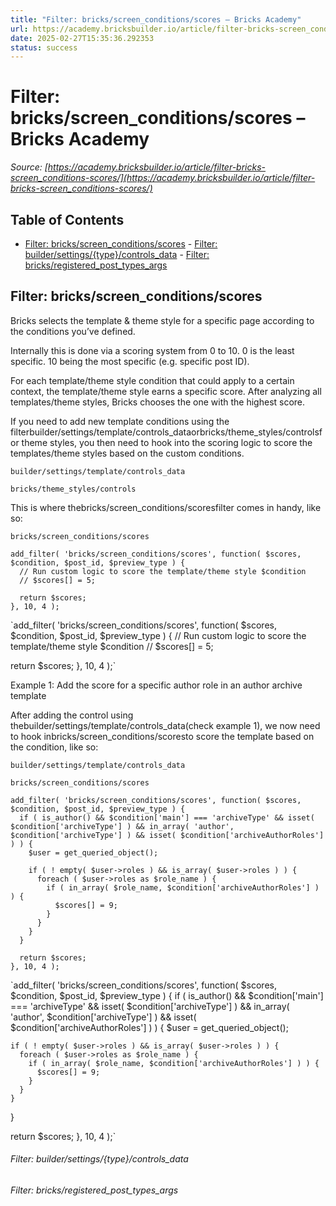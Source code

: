 ```yaml
---
title: "Filter: bricks/screen_conditions/scores – Bricks Academy"
url: https://academy.bricksbuilder.io/article/filter-bricks-screen_conditions-scores/
date: 2025-02-27T15:35:36.292353
status: success
---
```


# Filter: bricks/screen_conditions/scores – Bricks Academy

*Source: [https://academy.bricksbuilder.io/article/filter-bricks-screen_conditions-scores/](https://academy.bricksbuilder.io/article/filter-bricks-screen_conditions-scores/)*

## Table of Contents

- [Filter: bricks/screen_conditions/scores](#filter-bricksscreenconditionsscores)
        - [Filter: builder/settings/{type}/controls_data](#filter-buildersettingstypecontrolsdata)
        - [Filter: bricks/registered_post_types_args](#filter-bricksregisteredposttypesargs)

## Filter: bricks/screen_conditions/scores

Bricks selects the template & theme style for a specific page according to the conditions you’ve defined.

Internally this is done via a scoring system from 0 to 10. 0 is the least specific. 10 being the most specific (e.g. specific post ID).

For each template/theme style condition that could apply to a certain context, the template/theme style earns a specific score. After analyzing all templates/theme styles, Bricks chooses the one with the highest score.

If you need to add new template conditions using the filterbuilder/settings/template/controls_dataorbricks/theme_styles/controlsfor theme styles, you then need to hook into the scoring logic to score the templates/theme styles based on the custom conditions.

`builder/settings/template/controls_data`

`bricks/theme_styles/controls`

This is where thebricks/screen_conditions/scoresfilter comes in handy, like so:

`bricks/screen_conditions/scores`

```
add_filter( 'bricks/screen_conditions/scores', function( $scores, $condition, $post_id, $preview_type ) {
  // Run custom logic to score the template/theme style $condition
  // $scores[] = 5; 
 
  return $scores;
}, 10, 4 );
```

`add_filter( 'bricks/screen_conditions/scores', function( $scores, $condition, $post_id, $preview_type ) {
  // Run custom logic to score the template/theme style $condition
  // $scores[] = 5; 
 
  return $scores;
}, 10, 4 );`

Example 1: Add the score for a specific author role in an author archive template

After adding the control using thebuilder/settings/template/controls_data(check example 1), we now need to hook inbricks/screen_conditions/scoresto score the template based on the condition, like so:

`builder/settings/template/controls_data`

`bricks/screen_conditions/scores`

```
add_filter( 'bricks/screen_conditions/scores', function( $scores, $condition, $post_id, $preview_type ) {
  if ( is_author() && $condition['main'] === 'archiveType' && isset( $condition['archiveType'] ) && in_array( 'author', $condition['archiveType'] ) && isset( $condition['archiveAuthorRoles'] ) ) { 
    $user = get_queried_object();

    if ( ! empty( $user->roles ) && is_array( $user->roles ) ) {
      foreach ( $user->roles as $role_name ) {
        if ( in_array( $role_name, $condition['archiveAuthorRoles'] ) ) {
          $scores[] = 9;
        }
      }
    }
  }

  return $scores;
}, 10, 4 );
```

`add_filter( 'bricks/screen_conditions/scores', function( $scores, $condition, $post_id, $preview_type ) {
  if ( is_author() && $condition['main'] === 'archiveType' && isset( $condition['archiveType'] ) && in_array( 'author', $condition['archiveType'] ) && isset( $condition['archiveAuthorRoles'] ) ) { 
    $user = get_queried_object();

    if ( ! empty( $user->roles ) && is_array( $user->roles ) ) {
      foreach ( $user->roles as $role_name ) {
        if ( in_array( $role_name, $condition['archiveAuthorRoles'] ) ) {
          $scores[] = 9;
        }
      }
    }
  }

  return $scores;
}, 10, 4 );`

###### Filter: builder/settings/{type}/controls_data

###### Filter: bricks/registered_post_types_args

